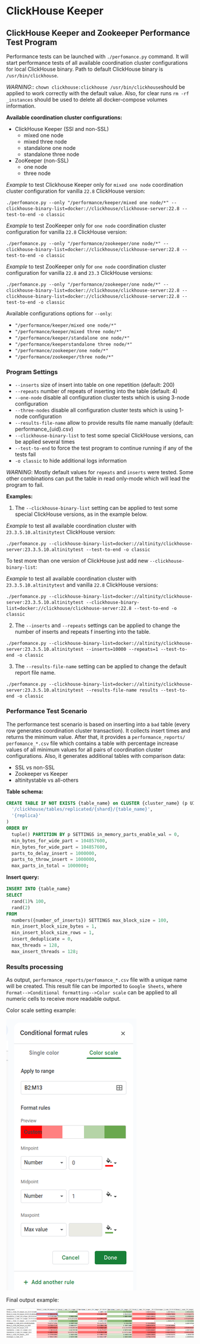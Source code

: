 # ClickHouse Keeper

## ClickHouse Keeper and Zookeeper Performance Test Program

Performance tests can be launched with `./perfomance.py` command.
It will start performance tests of all available coordination cluster configurations for local ClickHouse binary. Path 
to default ClickHouse binary is `/usr/bin/clickhouse`. 

*WARNING*:: `chown clickhouse:clickhouse /usr/bin/clickhouse`should be applied to work correctly with the default value.
Also, for clear runs `rm -rf _instances` should be used to delete all docker-compose volumes information.

**Available coordination cluster configurations:**

* ClickHouse Keeper (SSl and non-SSL)
  * mixed one node
  * mixed three node
  * standalone one node 
  * standalone three node
* ZooKeeper (non-SSL)
  * one node 
  * three node

*Example* to test Clickhouse Keeper only for `mixed one node` coordination cluster configuration for vanilla `22.8` ClickHouse version:

```commandline
./perfomance.py --only "/performance/keeper/mixed one node/*" --clickhouse-binary-list=docker://clickhouse/clickhouse-server:22.8 --test-to-end -o classic
```

*Example* to test ZooKeeper only for `one node` coordination cluster configuration for vanilla `22.8` ClickHouse version:

```commandline
./perfomance.py --only "/performance/zookeeper/one node/*" --clickhouse-binary-list=docker://clickhouse/clickhouse-server:22.8 --test-to-end -o classic
```

*Example* to test ZooKeeper only for `one node` coordination cluster configuration for vanilla `22.8` and `23.3` ClickHouse versions:

```commandline
./perfomance.py --only "/performance/zookeeper/one node/*" --clickhouse-binary-list=docker://clickhouse/clickhouse-server:22.8 --clickhouse-binary-list=docker://clickhouse/clickhouse-server:22.8 --test-to-end -o classic
```

Available configurations options for `--only`:

* `"/performance/keeper/mixed one node/*"`
* `"/performance/keeper/mixed three node/*"`
* `"/performance/keeper/standalone one node/*"`
* `"/performance/keeperstandalone three node/*"`
* `"/performance/zookeeper/one node/*"`
* `"/performance/zookeeper/three node/*"`

### Program Settings

* `--inserts` size of insert into table on one repetition (default: 200)
* `--repeats` number of repeats of inserting into the table (default: 4)
* `--one-node` disable all configuration cluster tests which is using 3-node configuration
* `--three-nodes` disable all configuration cluster tests which is using 1-node configuration
* `--results-file-name` allow to provide results file name manually (default: performance_{uid}.csv)
* `--clickhouse-binary-list` to test some special ClickHouse versions, can be applied several times
* `--test-to-end` to force the test program to continue running if any of the tests fail
* `-o classic` to hide additional logs information

*WARNING*: Mostly default values for `repeats` and `inserts` were tested. Some other combinations can put the
table in read only-mode which will lead the program to fail.

**Examples:**

1) The `--clickhouse-binary-list` setting can be applied to test some special ClickHouse versions, as in the example below.

*Example* to test all available coordination cluster with `23.3.5.10.altinitytest` ClickHouse version:
```commandline
./perfomance.py --clickhouse-binary-list=docker://altinity/clickhouse-server:23.3.5.10.altinitytest --test-to-end -o classic
```

To test more than one version of ClickHouse just add new `--clickhouse-binary-list`:

*Example* to test all available coordination cluster with `23.3.5.10.altinitytest` and vanilla `22.8` ClickHouse versions:

```commandline
./perfomance.py --clickhouse-binary-list=docker://altinity/clickhouse-server:23.3.5.10.altinitytest --clickhouse-binary-list=docker://clickhouse/clickhouse-server:22.8 --test-to-end -o classic
```

2) The `--inserts` and `--repeats` settings can be applied to change the number of inserts and repeats f inserting into the table.

```commandline
./perfomance.py --clickhouse-binary-list=docker://altinity/clickhouse-server:23.3.5.10.altinitytest --inserts=10000 --repeats=1 --test-to-end -o classic
```

3) The `--results-file-name` setting can be applied to change the default report file name.

```commandline
./perfomance.py --clickhouse-binary-list=docker://altinity/clickhouse-server:23.3.5.10.altinitytest --results-file-name results --test-to-end -o classic
```

### Performance Test Scenario

The performance test scenario is based on inserting into a `bad` table (every row generates coordination cluster
transaction). It collects insert times and returns the minimum value. After that, it provides a `performance_reports/
perfomance_*.csv` file which contains a table with percentage increase values of all minimum values for all pairs of 
coordination cluster configurations. Also, it generates additional tables with comparison data:

* SSL vs non-SSL
* Zookeeper vs Keeper
* altinitystable vs all-others

**Table schema:**

```sql
CREATE TABLE IF NOT EXISTS {table_name} on CLUSTER {cluster_name} (p UInt64, x UInt64) ENGINE = ReplicatedSummingMergeTree(
  '/clickhouse/tables/replicated/{shard}/{table_name}', 
  '{replica}'
) 
ORDER BY 
  tuple() PARTITION BY p SETTINGS in_memory_parts_enable_wal = 0, 
  min_bytes_for_wide_part = 104857600, 
  min_bytes_for_wide_part = 104857600, 
  parts_to_delay_insert = 1000000, 
  parts_to_throw_insert = 1000000, 
  max_parts_in_total = 1000000;
```

**Insert query:**

```sql
INSERT INTO {table_name} 
SELECT 
  rand(1)% 100, 
  rand(2) 
FROM 
  numbers({number_of_inserts}) SETTINGS max_block_size = 100, 
  min_insert_block_size_bytes = 1, 
  min_insert_block_size_rows = 1, 
  insert_deduplicate = 0, 
  max_threads = 128, 
  max_insert_threads = 128;
```

### Results processing

As output, `performance_reports/perfomance_*.csv` file with a unique name will be created. This result file can be 
imported to `Google Sheets`, where `Format-->Conditional formatting-->Color scale` can be applied 
to all numeric cells to receive more readable output.

Color scale setting example:

<img src="readme_data/color_scale_settings.png" alt="color scale settings img">

Final output example:

<img src="readme_data/final_output.png" alt="final output img">

